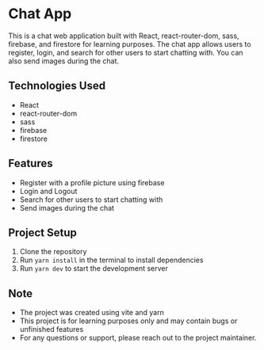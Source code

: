 # Chat App

This is a chat web application built with React, react-router-dom, sass, firebase, and firestore for learning purposes. The chat app allows users to register, login, and search for other users to start chatting with. You can also send images during the chat.

## Technologies Used

- React
- react-router-dom
- sass
- firebase
- firestore

## Features

- Register with a profile picture using firebase
- Login and Logout
- Search for other users to start chatting with
- Send images during the chat

## Project Setup

1. Clone the repository
2. Run `yarn install` in the terminal to install dependencies
3. Run `yarn dev` to start the development server

## Note

- The project was created using vite and yarn
- This project is for learning purposes only and may contain bugs or unfinished features
- For any questions or support, please reach out to the project maintainer.

